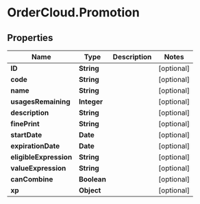 # OrderCloud.Promotion

## Properties
Name | Type | Description | Notes
------------ | ------------- | ------------- | -------------
**ID** | **String** |  | [optional] 
**code** | **String** |  | [optional] 
**name** | **String** |  | [optional] 
**usagesRemaining** | **Integer** |  | [optional] 
**description** | **String** |  | [optional] 
**finePrint** | **String** |  | [optional] 
**startDate** | **Date** |  | [optional] 
**expirationDate** | **Date** |  | [optional] 
**eligibleExpression** | **String** |  | [optional] 
**valueExpression** | **String** |  | [optional] 
**canCombine** | **Boolean** |  | [optional] 
**xp** | **Object** |  | [optional] 


